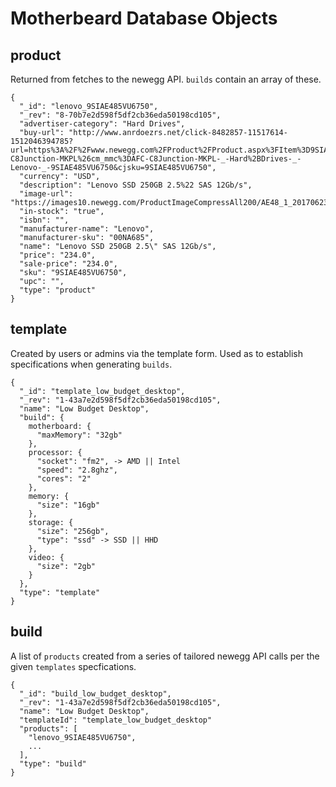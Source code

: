 # Motherbeard Database Objects

## product
Returned from fetches to the newegg API. `builds` contain an array of these.

```
{
  "_id": "lenovo_9SIAE485VU6750",
  "_rev": "8-70b7e2d598f5df2cb36eda50198cd105",
  "advertiser-category": "Hard Drives",
  "buy-url": "http://www.anrdoezrs.net/click-8482857-11517614-1512046394785?url=https%3A%2F%2Fwww.newegg.com%2FProduct%2FProduct.aspx%3FItem%3D9SIAE485VU6750%26nm_mc%3DAFC-C8Junction-MKPL%26cm_mmc%3DAFC-C8Junction-MKPL-_-Hard%2BDrives-_-Lenovo-_-9SIAE485VU6750&cjsku=9SIAE485VU6750",
  "currency": "USD",
  "description": "Lenovo SSD 250GB 2.5%22 SAS 12Gb/s",
  "image-url": "https://images10.newegg.com/ProductImageCompressAll200/AE48_1_20170623529669774.jpg",
  "in-stock": "true",
  "isbn": "",
  "manufacturer-name": "Lenovo",
  "manufacturer-sku": "00NA685",
  "name": "Lenovo SSD 250GB 2.5\" SAS 12Gb/s",
  "price": "234.0",
  "sale-price": "234.0",
  "sku": "9SIAE485VU6750",
  "upc": "",
  "type": "product"
}
```

## template
Created by users or admins via the template form. Used as to establish specifications when generating `builds`.

```
{
  "_id": "template_low_budget_desktop",
  "_rev": "1-43a7e2d598f5df2cb36eda50198cd105",
  "name": "Low Budget Desktop",
  "build": {
    motherboard: {
      "maxMemory": "32gb"
    },
    processor: {
      "socket": "fm2", -> AMD || Intel
      "speed": "2.8ghz",
      "cores": "2"
    },
    memory: {
      "size": "16gb"
    },
    storage: {
      "size": "256gb",
      "type": "ssd" -> SSD || HHD
    },
    video: {
      "size": "2gb"
    }
  },
  "type": "template"
}
```

## build
A list of `products` created from a series of tailored newegg API calls per the given `templates` specfications.

```
{
  "_id": "build_low_budget_desktop",
  "_rev": "1-43a7e2d598f5df2cb36eda50198cd105",
  "name": "Low Budget Desktop",
  "templateId": "template_low_budget_desktop"
  "products": [
    "lenovo_9SIAE485VU6750",
    ...
  ],
  "type": "build"
}
```
